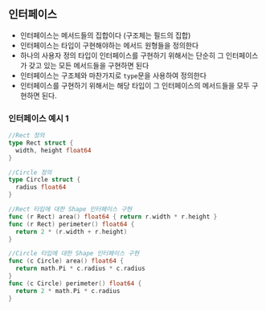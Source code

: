 ## 인터페이스

- 인터페이스는 메서드들의 집합이다 (구조체는 필드의 집합)
- 인터페이스는 타입이 구현해야하는 메서드 원형들을 정의한다
- 하나의 사용자 정의 타입이 인터페이스를 구현하기 위해서는 단순히 그 인터페이스가 갖고 있는 모든 메서드들을 구현하면 된다
- 인터페이스는 구조체와 마찬가지로 `type`문을 사용하여 정의한다
- 인터페이스를 구현하기 위해서는 해당 타입이 그 인터페이스의 메서드들을 모두 구현하면 된다.



### 인터페이스 예시 1

```go
//Rect 정의
type Rect struct {
  width, height float64
}

//Circle 정의
type Circle struct {
  radius float64
}

//Rect 타입에 대한 Shape 인터페이스 구현 
func (r Rect) area() float64 { return r.width * r.height }
func (r Rect) perimeter() float64 {
  return 2 * (r.width + r.height)
}

//Circle 타입에 대한 Shape 인터페이스 구현 
func (c Circle) area() float64 { 
  return math.Pi * c.radius * c.radius
}
func (c Circle) perimeter() float64 { 
  return 2 * math.Pi * c.radius
}
```

